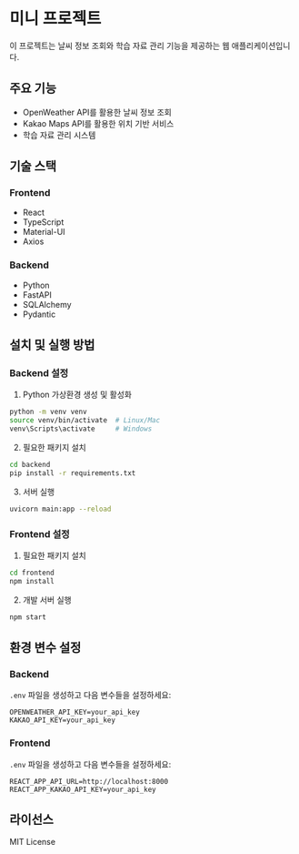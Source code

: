 # 미니 프로젝트

이 프로젝트는 날씨 정보 조회와 학습 자료 관리 기능을 제공하는 웹 애플리케이션입니다.

## 주요 기능

- OpenWeather API를 활용한 날씨 정보 조회
- Kakao Maps API를 활용한 위치 기반 서비스
- 학습 자료 관리 시스템

## 기술 스택

### Frontend
- React
- TypeScript
- Material-UI
- Axios

### Backend
- Python
- FastAPI
- SQLAlchemy
- Pydantic

## 설치 및 실행 방법

### Backend 설정
1. Python 가상환경 생성 및 활성화
```bash
python -m venv venv
source venv/bin/activate  # Linux/Mac
venv\Scripts\activate     # Windows
```

2. 필요한 패키지 설치
```bash
cd backend
pip install -r requirements.txt
```

3. 서버 실행
```bash
uvicorn main:app --reload
```

### Frontend 설정
1. 필요한 패키지 설치
```bash
cd frontend
npm install
```

2. 개발 서버 실행
```bash
npm start
```

## 환경 변수 설정

### Backend
`.env` 파일을 생성하고 다음 변수들을 설정하세요:
```
OPENWEATHER_API_KEY=your_api_key
KAKAO_API_KEY=your_api_key
```

### Frontend
`.env` 파일을 생성하고 다음 변수들을 설정하세요:
```
REACT_APP_API_URL=http://localhost:8000
REACT_APP_KAKAO_API_KEY=your_api_key
```

## 라이선스

MIT License 
